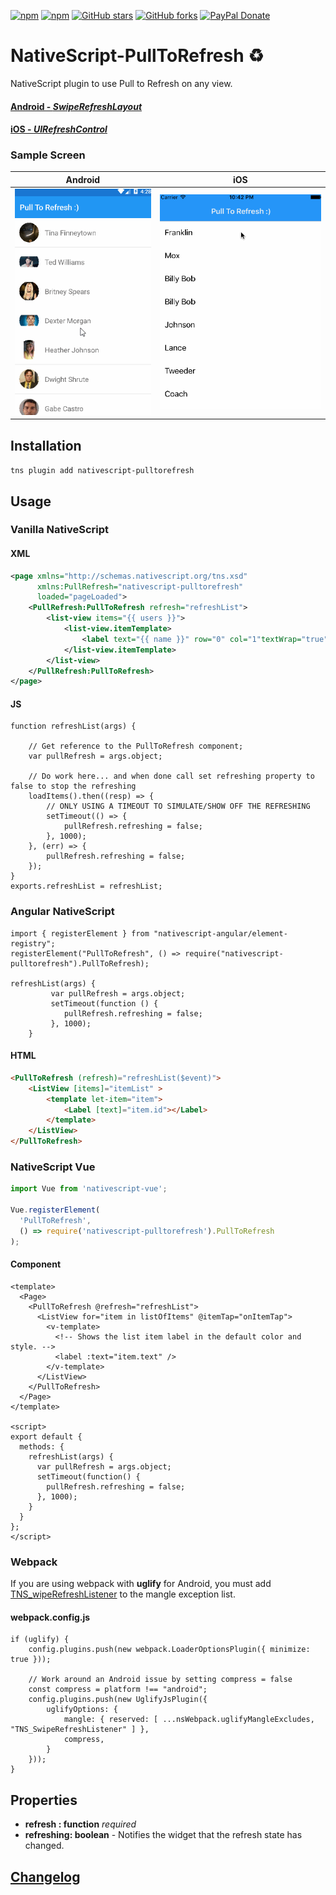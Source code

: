 [![npm](https://img.shields.io/npm/v/nativescript-pulltorefresh.svg)](https://www.npmjs.com/package/nativescript-pulltorefresh)
[![npm](https://img.shields.io/npm/dt/nativescript-pulltorefresh.svg?label=npm%20downloads)](https://www.npmjs.com/package/nativescript-pulltorefresh)
[![GitHub stars](https://img.shields.io/github/stars/bradmartin/nativescript-pulltorefresh.svg)](https://github.com/bradmartin/nativescript-pulltorefresh/stargazers)
[![GitHub forks](https://img.shields.io/github/forks/bradmartin/nativescript-pulltorefresh.svg)](https://github.com/bradmartin/nativescript-pulltorefresh/network)
[![PayPal Donate](https://img.shields.io/badge/Donate-PayPal-ff4081.svg)](https://www.paypal.me/bradwayne88)

# NativeScript-PullToRefresh :recycle:

NativeScript plugin to use Pull to Refresh on any view.

#### [Android - _SwipeRefreshLayout_](http://developer.android.com/reference/android/support/v4/widget/SwipeRefreshLayout.html)

#### [iOS - _UIRefreshControl_](https://developer.apple.com/library/ios/documentation/UIKit/Reference/UIRefreshControl_class/)

### Sample Screen

| Android                                        | iOS                                    |
| ---------------------------------------------- | -------------------------------------- |
| ![Android Sample](screens/android_refresh.gif) | ![iOS Sample](screens/ios_refresh.gif) |

## Installation

`tns plugin add nativescript-pulltorefresh`

## Usage

### Vanilla NativeScript

#### XML

```XML
<page xmlns="http://schemas.nativescript.org/tns.xsd"
      xmlns:PullRefresh="nativescript-pulltorefresh"
      loaded="pageLoaded">
    <PullRefresh:PullToRefresh refresh="refreshList">
        <list-view items="{{ users }}">
            <list-view.itemTemplate>
                <label text="{{ name }}" row="0" col="1"textWrap="true" class="message" />
            </list-view.itemTemplate>
        </list-view>
    </PullRefresh:PullToRefresh>
</page>
```

#### JS

```JS
function refreshList(args) {

    // Get reference to the PullToRefresh component;
    var pullRefresh = args.object;

    // Do work here... and when done call set refreshing property to false to stop the refreshing
    loadItems().then((resp) => {
        // ONLY USING A TIMEOUT TO SIMULATE/SHOW OFF THE REFRESHING
        setTimeout(() => {
            pullRefresh.refreshing = false;
        }, 1000);
    }, (err) => {
        pullRefresh.refreshing = false;
    });
}
exports.refreshList = refreshList;
```

### Angular NativeScript

```TS
import { registerElement } from "nativescript-angular/element-registry";
registerElement("PullToRefresh", () => require("nativescript-pulltorefresh").PullToRefresh);

refreshList(args) {
         var pullRefresh = args.object;
         setTimeout(function () {
            pullRefresh.refreshing = false;
         }, 1000);
    }
```

#### HTML

```HTML
<PullToRefresh (refresh)="refreshList($event)">
    <ListView [items]="itemList" >
        <template let-item="item">
            <Label [text]="item.id"></Label>
        </template>
    </ListView>
</PullToRefresh>
```

### NativeScript Vue

```javascript
import Vue from 'nativescript-vue';

Vue.registerElement(
  'PullToRefresh',
  () => require('nativescript-pulltorefresh').PullToRefresh
);
```

#### Component

```vue
<template>
  <Page>
    <PullToRefresh @refresh="refreshList">
      <ListView for="item in listOfItems" @itemTap="onItemTap">
        <v-template>
          <!-- Shows the list item label in the default color and style. -->
          <label :text="item.text" />
        </v-template>
      </ListView>
    </PullToRefresh>
  </Page>
</template>

<script>
export default {
  methods: {
    refreshList(args) {
      var pullRefresh = args.object;
      setTimeout(function() {
        pullRefresh.refreshing = false;
      }, 1000);
    }
  }
};
</script>
```

### Webpack

If you are using webpack with **uglify** for Android, you must add
[TNS_wipeRefreshListener](./pulltorefresh.android.ts#L72) to the mangle exception
list.

#### webpack.config.js

```JS
if (uglify) {
    config.plugins.push(new webpack.LoaderOptionsPlugin({ minimize: true }));

    // Work around an Android issue by setting compress = false
    const compress = platform !== "android";
    config.plugins.push(new UglifyJsPlugin({
        uglifyOptions: {
            mangle: { reserved: [ ...nsWebpack.uglifyMangleExcludes, "TNS_SwipeRefreshListener" ] },
            compress,
        }
    }));
}
```

## Properties

- **refresh : function** _required_
- **refreshing: boolean** - Notifies the widget that the refresh state has
  changed.

## [Changelog](./CHANGELOG.md)
